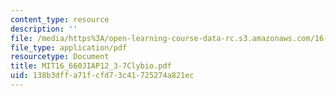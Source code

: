 ```yaml
---
content_type: resource
description: ''
file: /media/https%3A/open-learning-course-data-rc.s3.amazonaws.com/16-660j-introduction-to-lean-six-sigma-methods-january-iap-2012/138b3dffa71fcfd73c41725274a821ec_MIT16_660JIAP12_3-7Clybio.pdf
file_type: application/pdf
resourcetype: Document
title: MIT16_660JIAP12_3-7Clybio.pdf
uid: 138b3dff-a71f-cfd7-3c41-725274a821ec
---
```

